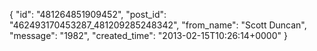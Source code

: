  {
   "id": "481264851909452",
   "post_id": "462493170453287_481209285248342",
   "from_name": "Scott Duncan",
   "message": "1982",
   "created_time": "2013-02-15T10:26:14+0000"
 }
